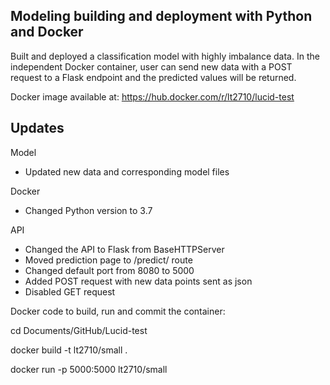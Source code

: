 ## Modeling building and deployment with Python and Docker
Built and deployed a classification model with highly imbalance data. In the independent Docker container, user can send new data with a POST request to a Flask endpoint and the predicted values will be returned. 

Docker image available at: https://hub.docker.com/r/lt2710/lucid-test

## Updates
Model
 - Updated new data and corresponding model files

Docker
 - Changed Python version to 3.7

API
 - Changed the API to Flask from BaseHTTPServer
 - Moved prediction page to /predict/ route
 - Changed default port from 8080 to 5000
 - Added POST request with new data points sent as json
 - Disabled GET request

Docker code to build, run and commit the container: 

cd Documents/GitHub/Lucid-test

docker build -t lt2710/small .

docker run -p 5000:5000 lt2710/small
